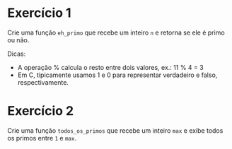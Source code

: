 # Exercício 1

Crie uma função `eh_primo` que recebe um inteiro `n` e retorna se ele é primo ou não.

Dicas:
- A operação % calcula o resto entre dois valores, ex.:
    11 % 4 = 3
- Em C, tipicamente usamos 1 e 0 para representar verdadeiro e falso, respectivamente.

# Exercício 2

Crie uma função `todos_os_primos` que recebe um inteiro `max` e exibe todos os
primos entre `1` e `max`.
